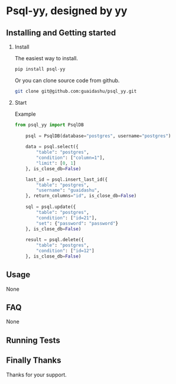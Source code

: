 # **Psql-yy, designed by yy**

## Installing and Getting started

1. Install

    The easiest way to install.
    
    ```py
    pip install psql-yy
    ```
  
    Or you can clone source code from github.
  
    ```bash
    git clone git@github.com:guaidashu/psql_yy.git
    ```

3. Start

    Example

    ```py
    from psql_yy import PsqlDB
  	    
  	    psql = PsqlDB(database="postgres", username="postgres")
  	    
  	    data = psql.select({
            "table": "postgres",
            "condition": ["column=1"],
            "limit": [0, 1]
        }, is_close_db=False)

        last_id = psql.insert_last_id({
            "table": "postgres",
            "username": "guaidashu",
        }, return_columns="id", is_close_db=False)
        
        sql = psql.update({
            "table": "postgres",
            "condition": ["id=21"],
            "set": {"password": "password"}
        }, is_close_db=False)
        
        result = psql.delete({
            "table": "postgres",
            "condition": ["id=12"]
        }, is_close_db=False)
    ```


## Usage

None

## FAQ

None

## Running Tests

## Finally Thanks 

Thanks for your support.
